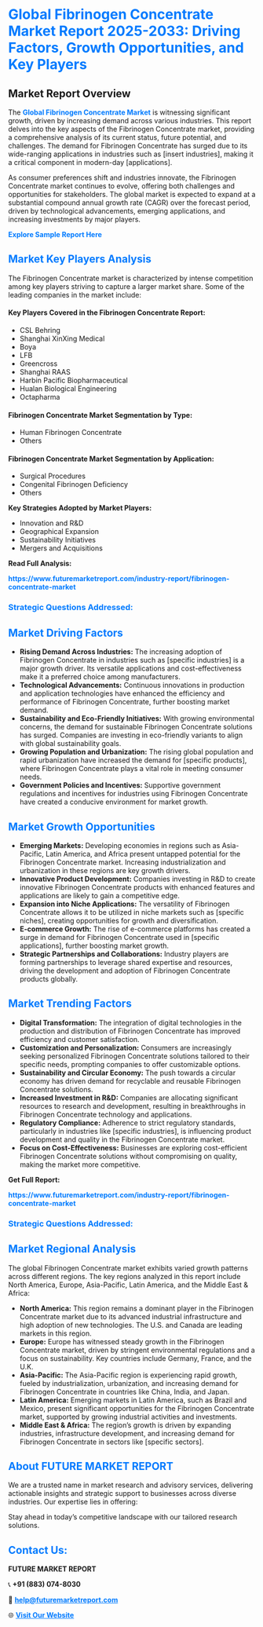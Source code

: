 <h1 style="color: #007BFF;">Global Fibrinogen Concentrate Market Report 2025-2033: Driving Factors, Growth Opportunities, and Key Players</h1>

<section id="overview">
<h2>Market Report Overview</h2>
<p>The <a href="https://www.futuremarketreport.com/industry-report/fibrinogen-concentrate-market" style="color: #007BFF; text-decoration: none;"><strong>Global Fibrinogen Concentrate Market</strong></a> is witnessing significant growth, driven by increasing demand across various industries. This report delves into the key aspects of the Fibrinogen Concentrate market, providing a comprehensive analysis of its current status, future potential, and challenges. The demand for Fibrinogen Concentrate has surged due to its wide-ranging applications in industries such as [insert industries], making it a critical component in modern-day [applications].</p>
<p>As consumer preferences shift and industries innovate, the Fibrinogen Concentrate market continues to evolve, offering both challenges and opportunities for stakeholders. The global market is expected to expand at a substantial compound annual growth rate (CAGR) over the forecast period, driven by technological advancements, emerging applications, and increasing investments by major players.</p>
</section>

<section id="overview">
<p><a href="https://www.futuremarketreport.com/request-sample/reportId=80005" style="color: #007BFF; text-decoration: none;"><strong>Explore Sample Report Here</strong></a></p>
</section>

<section id="key-players">
<h2 style="color: #007BFF;">Market Key Players Analysis</h2>
<p>The Fibrinogen Concentrate market is characterized by intense competition among key players striving to capture a larger market share. Some of the leading companies in the market include:</p>
<h4>Key Players Covered in the Fibrinogen Concentrate Report:</h4>
<ul><li>CSL Behring</li><li>Shanghai XinXing Medical</li><li>Boya</li><li>LFB</li><li>Greencross</li><li>Shanghai RAAS</li><li>Harbin Pacific Biopharmaceutical</li><li>Hualan Biological Engineering</li><li>Octapharma</li></ul>
<h4>Fibrinogen Concentrate Market Segmentation by Type:</h4>
<ul><li>Human Fibrinogen Concentrate</li><li>Others</li></ul>

<h4>Fibrinogen Concentrate Market Segmentation by Application:</h4>
<ul><li>Surgical Procedures</li><li>Congenital Fibrinogen Deficiency</li><li>Others</li></ul>
<p><strong>Key Strategies Adopted by Market Players:</strong></p>
<ul>
<li>Innovation and R&D</li>
<li>Geographical Expansion</li>
<li>Sustainability Initiatives</li>
<li>Mergers and Acquisitions</li>
</ul>
</section>

<section>
<p><strong>Read Full Analysis: </strong></p><a href="https://www.futuremarketreport.com/industry-report/fibrinogen-concentrate-market" style="color: #007BFF; text-decoration: none;"><strong>https://www.futuremarketreport.com/industry-report/fibrinogen-concentrate-market</strong></a>
<h3 style="color: #007BFF;">Strategic Questions Addressed:</h3>
</section>

<section id="driving-factors">
<h2 style="color: #007BFF;">Market Driving Factors</h2>
<ul>
<li><strong>Rising Demand Across Industries:</strong> The increasing adoption of Fibrinogen Concentrate in industries such as [specific industries] is a major growth driver. Its versatile applications and cost-effectiveness make it a preferred choice among manufacturers.</li>
<li><strong>Technological Advancements:</strong> Continuous innovations in production and application technologies have enhanced the efficiency and performance of Fibrinogen Concentrate, further boosting market demand.</li>
<li><strong>Sustainability and Eco-Friendly Initiatives:</strong> With growing environmental concerns, the demand for sustainable Fibrinogen Concentrate solutions has surged. Companies are investing in eco-friendly variants to align with global sustainability goals.</li>
<li><strong>Growing Population and Urbanization:</strong> The rising global population and rapid urbanization have increased the demand for [specific products], where Fibrinogen Concentrate plays a vital role in meeting consumer needs.</li>
<li><strong>Government Policies and Incentives:</strong> Supportive government regulations and incentives for industries using Fibrinogen Concentrate have created a conducive environment for market growth.</li>
</ul>
</section>

<section id="growth-opportunities">
<h2 style="color: #007BFF;">Market Growth Opportunities</h2>
<ul>
<li><strong>Emerging Markets:</strong> Developing economies in regions such as Asia-Pacific, Latin America, and Africa present untapped potential for the Fibrinogen Concentrate market. Increasing industrialization and urbanization in these regions are key growth drivers.</li>
<li><strong>Innovative Product Development:</strong> Companies investing in R&D to create innovative Fibrinogen Concentrate products with enhanced features and applications are likely to gain a competitive edge.</li>
<li><strong>Expansion into Niche Applications:</strong> The versatility of Fibrinogen Concentrate allows it to be utilized in niche markets such as [specific niches], creating opportunities for growth and diversification.</li>
<li><strong>E-commerce Growth:</strong> The rise of e-commerce platforms has created a surge in demand for Fibrinogen Concentrate used in [specific applications], further boosting market growth.</li>
<li><strong>Strategic Partnerships and Collaborations:</strong> Industry players are forming partnerships to leverage shared expertise and resources, driving the development and adoption of Fibrinogen Concentrate products globally.</li>
</ul>
</section>

<section id="trending-factors">
<h2 style="color: #007BFF;">Market Trending Factors</h2>
<ul>
<li><strong>Digital Transformation:</strong> The integration of digital technologies in the production and distribution of Fibrinogen Concentrate has improved efficiency and customer satisfaction.</li>
<li><strong>Customization and Personalization:</strong> Consumers are increasingly seeking personalized Fibrinogen Concentrate solutions tailored to their specific needs, prompting companies to offer customizable options.</li>
<li><strong>Sustainability and Circular Economy:</strong> The push towards a circular economy has driven demand for recyclable and reusable Fibrinogen Concentrate solutions.</li>
<li><strong>Increased Investment in R&D:</strong> Companies are allocating significant resources to research and development, resulting in breakthroughs in Fibrinogen Concentrate technology and applications.</li>
<li><strong>Regulatory Compliance:</strong> Adherence to strict regulatory standards, particularly in industries like [specific industries], is influencing product development and quality in the Fibrinogen Concentrate market.</li>
<li><strong>Focus on Cost-Effectiveness:</strong> Businesses are exploring cost-efficient Fibrinogen Concentrate solutions without compromising on quality, making the market more competitive.</li>
</ul>
</section>

<section>
<p><strong>Get Full Report: </strong></p><a href="https://www.futuremarketreport.com/industry-report/fibrinogen-concentrate-market" style="color: #007BFF; text-decoration: none;"><strong>https://www.futuremarketreport.com/industry-report/fibrinogen-concentrate-market</strong></a>
<h3 style="color: #007BFF;">Strategic Questions Addressed:</h3>
</section>


<section id="regional-analysis">
<h2 style="color: #007BFF;">Market Regional Analysis</h2>
<p>The global Fibrinogen Concentrate market exhibits varied growth patterns across different regions. The key regions analyzed in this report include North America, Europe, Asia-Pacific, Latin America, and the Middle East & Africa:</p>
<ul>
<li><strong>North America:</strong> This region remains a dominant player in the Fibrinogen Concentrate market due to its advanced industrial infrastructure and high adoption of new technologies. The U.S. and Canada are leading markets in this region.</li>
<li><strong>Europe:</strong> Europe has witnessed steady growth in the Fibrinogen Concentrate market, driven by stringent environmental regulations and a focus on sustainability. Key countries include Germany, France, and the U.K.</li>
<li><strong>Asia-Pacific:</strong> The Asia-Pacific region is experiencing rapid growth, fueled by industrialization, urbanization, and increasing demand for Fibrinogen Concentrate in countries like China, India, and Japan.</li>
<li><strong>Latin America:</strong> Emerging markets in Latin America, such as Brazil and Mexico, present significant opportunities for the Fibrinogen Concentrate market, supported by growing industrial activities and investments.</li>
<li><strong>Middle East & Africa:</strong> The region’s growth is driven by expanding industries, infrastructure development, and increasing demand for Fibrinogen Concentrate in sectors like [specific sectors].</li>
</ul>
</section>

<footer>
<h2 style="color: #007BFF;">About FUTURE MARKET REPORT</h2>
<p>We are a trusted name in market research and advisory services, delivering actionable insights and strategic support to businesses across diverse industries. Our expertise lies in offering:</p>

<p>Stay ahead in today’s competitive landscape with our tailored research solutions.</p>

<h2 style="color: #007BFF;">Contact Us:</h2>
<p><strong>FUTURE MARKET REPORT</strong></p>
<p>📞 <strong>+91 (883) 074-8030</strong></p>
<p>📧 <strong><a href="mailto:help@futuremarketreport.com" style="color: #007BFF;">help@futuremarketreport.com</a></strong></p>
<p>🌐 <strong><a href="https://www.futuremarketreport.com/" style="color: #007BFF;">Visit Our Website</a></strong></p>
</footer>